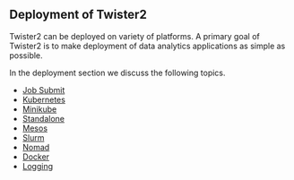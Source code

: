 ## Deployment of Twister2

Twister2 can be deployed on variety of platforms. A primary goal of Twister2 is to make
deployment of data analytics applications as simple as possible.

In the deployment section we discuss the following topics.

* [Job Submit](job-submit.md)
* [Kubernetes](kubernetes/twister2-install-kubernetes.md)
* [Minikube](minikube/twister2-install-minikube.md)
* [Standalone](standalone/running-jobs.md)
* [Mesos](mesos/running-jobs.md)
* [Slurm](slurm/running-jobs.md)
* [Nomad](nomad/running-jobs.md)
* [Docker](docker/running-jobs.md)
* [Logging](logging.md)

